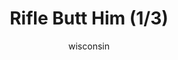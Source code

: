 ---
media: "images/rounds/round_4_2/riflebutt_1.png"
media_type: image
type: art
title: Rifle Butt Him (1/3)
author: [wisconsin]
desc: Soviet Commander Yuri Petrikov and Marine Kwon Myong-hwa deal with an intruder.
---
